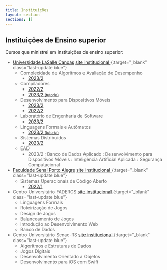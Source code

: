 ```yaml
---
title: Instituições
layout: section
sections: []
---
```


<style>
ul > li {
  color: #666;
}

#contents > ul > * > ul * > ul > li {
    display: inline-block;
    margin-right: 3ch;
}
</style>

## Instituições de Ensino superior

Cursos que ministrei em instituições de ensino superior:

* [Universidade LaSalle Canoas](lasalle) [site institucional <i class="fa-solid fa-globe" style="font-size: 70%; vertical-align: baseline;"></i>](https://unilasalle.edu.br/canoas){:target="\_blank" class="last-update blue"}
    * Complexidade de Algoritmos e Avaliação de Desempenho
        * [2023/2](lasalle/2023-02-analise-algoritmos)
    * Compiladores
        * [2022/2](lasalle/2022-02-compiladores)
        * [2023/2 <small>(tutoria)</small>](lasalle/tutoria/compiladores)
    * Desenvolvimento para Dispositivos Móveis
        * [2023/2](lasalle/2023-02-mobile)
        * [2022/2](lasalle/2022-02-mobile)
    * Laboratório de Engenharia de Software
        * [2023/2](lasalle/2023-02-engswlab)
    * Linguagens Formais e Autômatos
        * [2023/2 <small>(tutoria)</small>](lasalle/tutoria/automata)
    * Sistemas Distribuídos
        * [2023/2](lasalle/2023-02-sistemas-distribuidos)
    * EAD
        * 2023/2
        : Banco de Dados Aplicado
        : Desenvolvimento para Dispositivos Móveis
        : Inteligência Artificial Aplicada
        : Segurança Computacional
* [Faculdade Senai Porto Alegre](senai) [site institucional <i class="fa-solid fa-globe" style="font-size: 70%; vertical-align: baseline;"></i>](https://www.senairs.org.br/unidades/senai-porto-alegre){:target="\_blank" class="last-update blue"}
    * Sistemas Operacionais de Código Aberto
        * [2022/1](senai/2022-01-soca)
* Centro Universitário FADERGS [site institucional <i class="fa-solid fa-globe" style="font-size: 70%; vertical-align: baseline;"></i>](https://www.fadergs.edu.br){:target="\_blank" class="last-update blue"}
    * Linguagens Formais
    * Roteirização de Jogos
    * Design de Jogos
    * Balanceamento de Jogos
    * Introdução ao Desenvolvimento Web
    * Banco de Dados
* Centro Universitário Senac-RS [site institucional <i class="fa-solid fa-globe" style="font-size: 70%; vertical-align: baseline;"></i>](https://www.senacrs.com.br/unidade/63){:target="\_blank" class="last-update blue"}
    * Algoritmos e Estruturas de Dados
    * Jogos Digitais
    * Desenvolvimento Orientado a Objetos
    * Desenvolvimento para iOS com Swift
